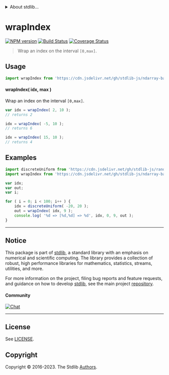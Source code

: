 <!--

@license Apache-2.0

Copyright (c) 2018 The Stdlib Authors.

Licensed under the Apache License, Version 2.0 (the "License");
you may not use this file except in compliance with the License.
You may obtain a copy of the License at

   http://www.apache.org/licenses/LICENSE-2.0

Unless required by applicable law or agreed to in writing, software
distributed under the License is distributed on an "AS IS" BASIS,
WITHOUT WARRANTIES OR CONDITIONS OF ANY KIND, either express or implied.
See the License for the specific language governing permissions and
limitations under the License.

-->


<details>
  <summary>
    About stdlib...
  </summary>
  <p>We believe in a future in which the web is a preferred environment for numerical computation. To help realize this future, we've built stdlib. stdlib is a standard library, with an emphasis on numerical and scientific computation, written in JavaScript (and C) for execution in browsers and in Node.js.</p>
  <p>The library is fully decomposable, being architected in such a way that you can swap out and mix and match APIs and functionality to cater to your exact preferences and use cases.</p>
  <p>When you use stdlib, you can be absolutely certain that you are using the most thorough, rigorous, well-written, studied, documented, tested, measured, and high-quality code out there.</p>
  <p>To join us in bringing numerical computing to the web, get started by checking us out on <a href="https://github.com/stdlib-js/stdlib">GitHub</a>, and please consider <a href="https://opencollective.com/stdlib">financially supporting stdlib</a>. We greatly appreciate your continued support!</p>
</details>

# wrapIndex

[![NPM version][npm-image]][npm-url] [![Build Status][test-image]][test-url] [![Coverage Status][coverage-image]][coverage-url] <!-- [![dependencies][dependencies-image]][dependencies-url] -->

> Wrap an index on the interval `[0,max]`.

<!-- Section to include introductory text. Make sure to keep an empty line after the intro `section` element and another before the `/section` close. -->

<section class="intro">

</section>

<!-- /.intro -->

<!-- Package usage documentation. -->



<section class="usage">

## Usage

```javascript
import wrapIndex from 'https://cdn.jsdelivr.net/gh/stdlib-js/ndarray-base-wrap-index@deno/mod.js';
```

#### wrapIndex( idx, max )

Wrap an index on the interval `[0,max]`.

```javascript
var idx = wrapIndex( 2, 10 );
// returns 2

idx = wrapIndex( -5, 10 );
// returns 6

idx = wrapIndex( 15, 10 );
// returns 4
```

</section>

<!-- /.usage -->

<!-- Package usage notes. Make sure to keep an empty line after the `section` element and another before the `/section` close. -->

<section class="notes">

</section>

<!-- /.notes -->

<!-- Package usage examples. -->

<section class="examples">

## Examples

<!-- eslint no-undef: "error" -->

```javascript
import discreteUniform from 'https://cdn.jsdelivr.net/gh/stdlib-js/random-base-discrete-uniform@deno/mod.js';
import wrapIndex from 'https://cdn.jsdelivr.net/gh/stdlib-js/ndarray-base-wrap-index@deno/mod.js';

var idx;
var out;
var i;

for ( i = 0; i < 100; i++ ) {
    idx = discreteUniform( -20, 20 );
    out = wrapIndex( idx, 9 );
    console.log( '%d => [%d,%d] => %d', idx, 0, 9, out );
}
```

</section>

<!-- /.examples -->

<!-- Section to include cited references. If references are included, add a horizontal rule *before* the section. Make sure to keep an empty line after the `section` element and another before the `/section` close. -->

<section class="references">

</section>

<!-- /.references -->

<!-- Section for related `stdlib` packages. Do not manually edit this section, as it is automatically populated. -->

<section class="related">

</section>

<!-- /.related -->

<!-- Section for all links. Make sure to keep an empty line after the `section` element and another before the `/section` close. -->


<section class="main-repo" >

* * *

## Notice

This package is part of [stdlib][stdlib], a standard library with an emphasis on numerical and scientific computing. The library provides a collection of robust, high performance libraries for mathematics, statistics, streams, utilities, and more.

For more information on the project, filing bug reports and feature requests, and guidance on how to develop [stdlib][stdlib], see the main project [repository][stdlib].

#### Community

[![Chat][chat-image]][chat-url]

---

## License

See [LICENSE][stdlib-license].


## Copyright

Copyright &copy; 2016-2023. The Stdlib [Authors][stdlib-authors].

</section>

<!-- /.stdlib -->

<!-- Section for all links. Make sure to keep an empty line after the `section` element and another before the `/section` close. -->

<section class="links">

[npm-image]: http://img.shields.io/npm/v/@stdlib/ndarray-base-wrap-index.svg
[npm-url]: https://npmjs.org/package/@stdlib/ndarray-base-wrap-index

[test-image]: https://github.com/stdlib-js/ndarray-base-wrap-index/actions/workflows/test.yml/badge.svg?branch=main
[test-url]: https://github.com/stdlib-js/ndarray-base-wrap-index/actions/workflows/test.yml?query=branch:main

[coverage-image]: https://img.shields.io/codecov/c/github/stdlib-js/ndarray-base-wrap-index/main.svg
[coverage-url]: https://codecov.io/github/stdlib-js/ndarray-base-wrap-index?branch=main

<!--

[dependencies-image]: https://img.shields.io/david/stdlib-js/ndarray-base-wrap-index.svg
[dependencies-url]: https://david-dm.org/stdlib-js/ndarray-base-wrap-index/main

-->

[chat-image]: https://img.shields.io/gitter/room/stdlib-js/stdlib.svg
[chat-url]: https://app.gitter.im/#/room/#stdlib-js_stdlib:gitter.im

[stdlib]: https://github.com/stdlib-js/stdlib

[stdlib-authors]: https://github.com/stdlib-js/stdlib/graphs/contributors

[umd]: https://github.com/umdjs/umd
[es-module]: https://developer.mozilla.org/en-US/docs/Web/JavaScript/Guide/Modules

[deno-url]: https://github.com/stdlib-js/ndarray-base-wrap-index/tree/deno
[umd-url]: https://github.com/stdlib-js/ndarray-base-wrap-index/tree/umd
[esm-url]: https://github.com/stdlib-js/ndarray-base-wrap-index/tree/esm
[branches-url]: https://github.com/stdlib-js/ndarray-base-wrap-index/blob/main/branches.md

[stdlib-license]: https://raw.githubusercontent.com/stdlib-js/ndarray-base-wrap-index/main/LICENSE

</section>

<!-- /.links -->
